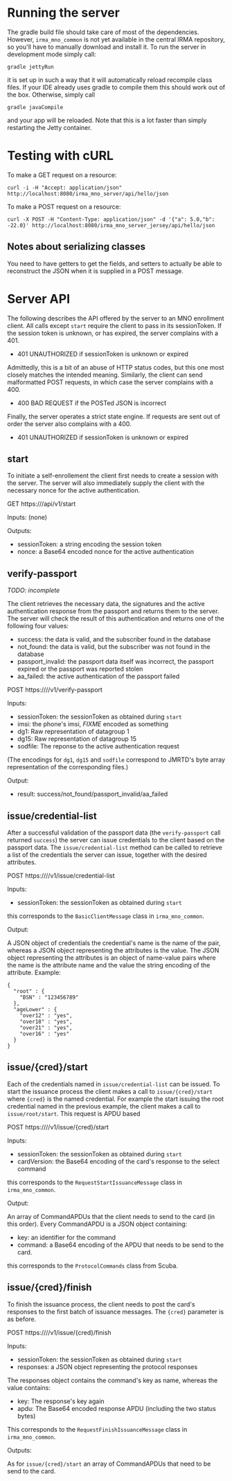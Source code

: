 # Running the server

The gradle build file should take care of most of the dependencies. However, `irma_mno_common` is not yet available in the central IRMA repository, so you'll have to manually download and install it. To run the server in development mode simply call:

    gradle jettyRun

it is set up in such a way that it will automatically reload recompile class files. If your IDE already uses gradle to compile them this should work out of the box. Otherwise, simply call

    gradle javaCompile

and your app will be reloaded. Note that this is a lot faster than simply restarting the Jetty container.

# Testing with cURL

To make a GET request on a resource:

    curl -i -H "Accept: application/json" http://localhost:8080/irma_mno_server/api/hello/json

To make a POST request on a resource:

    curl -X POST -H "Content-Type: application/json" -d '{"a": 5.0,"b": -22.0}' http://localhost:8080/irma_mno_server_jersey/api/hello/json

## Notes about serializing classes

You need to have getters to get the fields, and setters to actually be able to reconstruct the JSON when it is supplied in a POST message.

# Server API

The following describes the API offered by the server to an MNO enrollment client. All calls except `start` require the client to pass in its sessionToken. If the session token is unknown, or has expired, the server complains with a 401.

 * 401 UNAUTHORIZED if sessionToken is unknown or expired

Admittedly, this is a bit of an abuse of HTTP status codes, but this one most closely matches the intended meaning. Similarly, the client can send malformatted POST requests, in which case the server complains with a 400.

 * 400 BAD REQUEST if the POSTed JSON is incorrect

Finally, the server operates a strict state engine. If requests are sent out of order the server also complains with a 400.

 * 401 UNAUTHORIZED if sessionToken is unknown or expired

## start

To initiate a self-enrollement the client first needs to create a session with the server. The server will also immediately supply the client with the necessary nonce for the active authentication.

GET https://<server>/api/v1/start

Inputs: (none)

Outputs:

 * sessionToken: a string encoding the session token
 * nonce: a Base64 encoded nonce for the active authentication

## verify-passport

*TODO: incomplete*

The client retrieves the necessary data, the signatures and the active authentication response from the passport and returns them to the server. The server will check the result of this authentication and returns one of the following four values:

 * success: the data is valid, and the subscriber found in the database
 * not_found: the data is valid, but the subscriber was not found in the database
 * passport_invalid: the passport data itself was incorrect, the passport expired or the passport was reported stolen
 * aa_failed: the active authentication of the passport failed

POST https://<server>/<api>/v1/verify-passport

Inputs:

 * sessionToken: the sessionToken as obtained during `start`
 * imsi: the phone's imsi, *FIXME* encoded as something
 * dg1: Raw representation of datagroup 1
 * dg15: Raw representation of datagroup 15
 * sodfile: The reponse to the active authentication request

(The encodings for `dg1`, `dg15` and `sodfile` correspond to JMRTD's byte array representation of the corresponding files.)

Output:

 * result: success/not_found/passport_invalid/aa_failed

## issue/credential-list

After a successful validation of the passport data (the `verify-passport` call returned `success`) the server can issue credentials to the client based on the passport data. The `issue/credential-list` method can be called to retrieve a list of the credentials the server can issue, together with the desired attributes.

POST https://<server>/<api>/v1/issue/credential-list

Inputs:

 * sessionToken: the sessionToken as obtained during `start`

this corresponds to the `BasicClientMessage` class in `irma_mno_common`.

Output:

A JSON object of credentials the credential's name is the name of the pair, whereas a JSON object representing the attributes is the value. The JSON object representing the attributes is an object of name-value pairs where the name is the attribute name and the value the string encoding of the attribute. Example:

    {
      "root" : {
        "BSN" : "123456789"
      },
      "ageLower" : {
        "over12" : "yes",
        "over18" : "yes",
        "over21" : "yes",
        "over16" : "yes"
      }
    }

## issue/{cred}/start

Each of the credentials named in `issue/credential-list` can be issued. To start the issuance process the client makes a call to `issue/{cred}/start` where `{cred}` is the named credential. For example the start issuing the root credential named in the previous example, the client makes a call to `issue/root/start`. This request is APDU based

POST https://<server>/<api>/v1/issue/{cred}/start

Inputs:

 * sessionToken: the sessionToken as obtained during `start`
 * cardVersion: the Base64 encoding of the card's response to the select command

this corresponds to the `RequestStartIssuanceMessage` class in `irma_mno_common`.

Output:

An array of CommandAPDUs that the client needs to send to the card (in this order). Every CommandAPDU is a JSON object containing:

 * key: an identifier for the command
 * command: a Base64 encoding of the APDU that needs to be send to the card.

this corresponds to the `ProtocolCommands` class from Scuba.

## issue/{cred}/finish

To finish the issuance process, the client needs to post the card's responses to the first batch of issuance messages. The `{cred}` parameter is as before.

POST https://<server>/<api>/v1/issue/{cred}/finish

Inputs:

 * sessionToken: the sessionToken as obtained during `start`
 * responses: a JSON object representing the protocol responses

The responses object contains the command's key as name, whereas the value contains:

 * key: The response's key again
 * apdu: The Base64 encoded response APDU (including the two status bytes)

This corresponds to the `RequestFinishIssuanceMessage` class in `irma_mno_common`.

Outputs:

As for `issue/{cred}/start` an array of CommandAPDUs that need to be send to the card.
